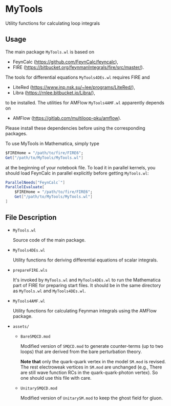 # MyTools

Utility functions for calculating loop integrals

## Usage

The main package `MyTools.wl` is based on 

 * FeynCalc (https://github.com/FeynCalc/feyncalc), 
 * FIRE (https://bitbucket.org/feynmanIntegrals/fire/src/master/). 

The tools for differential equations `MyTools4DEs.wl` requires FIRE and

* LiteRed (https://www.inp.nsk.su/~lee/programs/LiteRed/), 
* Libra (https://rnlee.bitbucket.io/Libra/), 

to be installed. The utilities for AMFlow `MyTools4AMF.wl` apparently depends on

* AMFlow (https://gitlab.com/multiloop-pku/amflow). 

Please install these dependencies before using the corresponding packages. 

To use MyTools in Mathematica, simply type 
```Mathematica
$FIREHome = "/path/to/fire/FIRE6";
Get["/path/to/MyTools/MyTools.wl"]
```
at the beginning of your notebook file. To load it in parallel kernels, you should load FeynCalc in
parallel explicitly before getting `MyTools.wl`: 

```Mathematica
ParallelNeeds["FeynCalc`"]
ParallelEvaluate[
	$FIREHome = "/path/to/fire/FIRE6";
	Get["/path/to/MyTools/MyTools.wl"]
]
```

## File Description

* `MyTools.wl`

    Source code of the main package. 

* `MyTools4DEs.wl`

  Utility functions for deriving differential equations of scalar integrals. 

* `prepareFIRE.wls`

  It's invoked by `MyTools.wl` and `MyTools4DEs.wl` to run the Mathematica part of FIRE for preparing start files. It should be in the same directory as `MyTools.wl` and `MyTools4DEs.wl`. 

* `MyTools4AMF.wl`

  Utility functions for calculating Feynman integrals using the AMFlow package. 

* `assets/`

  * `BareSMQCD.mod`

    Modified version of `SMQCD.mod` to generate counter-terms (up to two loops) that are derived from the bare perturbation theory. 

    **Note that** only the quark-quark vertex in the model `SM.mod` is revised. The rest electroweak vertices in `SM.mod` are unchanged (e.g., There are still wave function RCs in the quark-quark-photon vertex). So one should use this file with care. 

  * `UnitarySMQCD.mod`

    Modified version of `UnitarySM.mod` to keep the ghost field for gluon. 
